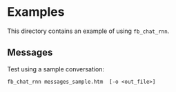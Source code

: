 # Examples
This directory contains an example of using `fb_chat_rnn`.

## Messages

Test using a sample conversation:

    fb_chat_rnn messages_sample.htm  [-o <out_file>]
